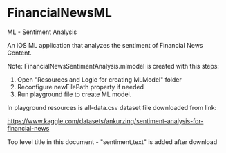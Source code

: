 # FinancialNewsML
 ML - Sentiment Analysis

An iOS ML application that analyzes the sentiment of Financial News Content.

Note:
FinancialNewsSentimentAnalysis.mlmodel is created with this steps:
1. Open "Resources and Logic for creating MLModel" folder
2. Reconfigure newFilePath property if needed
3. Run playground file to create ML model.

In playground resources is all-data.csv dataset file downloaded from link:

https://www.kaggle.com/datasets/ankurzing/sentiment-analysis-for-financial-news

Top level title in this document - "sentiment,text" is added after download
